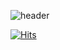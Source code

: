 ![header](https://capsule-render.vercel.app/api?type=rect&color=auto&height=200&section=header&text=Kyungwon_Seo&fontSize=70)

[![Hits](https://hits.seeyoufarm.com/api/count/incr/badge.svg?url=https%3A%2F%2Fgithub.com%2Fwoojugoing%2Fhit-counter&count_bg=%2379C83D&title_bg=%23555555&icon=probot.svg&icon_color=%23E7E7E7&title=Hits&edge_flat=false)](https://hits.seeyoufarm.com)
